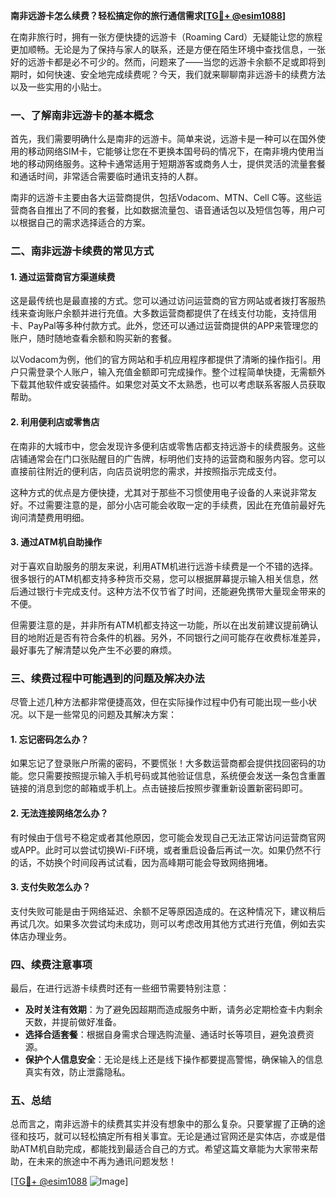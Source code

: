 **南非远游卡怎么续费？轻松搞定你的旅行通信需求[[TG💪+ @esim1088](https://t.me/s/esim1088)]**

在南非旅行时，拥有一张方便快捷的远游卡（Roaming Card）无疑能让您的旅程更加顺畅。无论是为了保持与家人的联系，还是方便在陌生环境中查找信息，一张好的远游卡都是必不可少的。然而，问题来了——当您的远游卡余额不足或即将到期时，如何快速、安全地完成续费呢？今天，我们就来聊聊南非远游卡的续费方法以及一些实用的小贴士。

### 一、了解南非远游卡的基本概念

首先，我们需要明确什么是南非的远游卡。简单来说，远游卡是一种可以在国外使用的移动网络SIM卡，它能够让您在不更换本国号码的情况下，在南非境内使用当地的移动网络服务。这种卡通常适用于短期游客或商务人士，提供灵活的流量套餐和通话时间，非常适合需要临时通讯支持的人群。

南非的远游卡主要由各大运营商提供，包括Vodacom、MTN、Cell C等。这些运营商各自推出了不同的套餐，比如数据流量包、语音通话包以及短信包等，用户可以根据自己的需求选择适合的方案。

### 二、南非远游卡续费的常见方式

#### 1. **通过运营商官方渠道续费**

这是最传统也是最直接的方式。您可以通过访问运营商的官方网站或者拨打客服热线来查询账户余额并进行充值。大多数运营商都提供了在线支付功能，支持信用卡、PayPal等多种付款方式。此外，您还可以通过运营商提供的APP来管理您的账户，随时随地查看余额和购买新的套餐。

以Vodacom为例，他们的官方网站和手机应用程序都提供了清晰的操作指引。用户只需登录个人账户，输入充值金额即可完成操作。整个过程简单快捷，无需额外下载其他软件或安装插件。如果您对英文不太熟悉，也可以考虑联系客服人员获取帮助。

#### 2. **利用便利店或零售店**

在南非的大城市中，您会发现许多便利店或零售店都支持远游卡的续费服务。这些店铺通常会在门口张贴醒目的广告牌，标明他们支持的运营商和服务内容。您可以直接前往附近的便利店，向店员说明您的需求，并按照指示完成支付。

这种方式的优点是方便快捷，尤其对于那些不习惯使用电子设备的人来说非常友好。不过需要注意的是，部分小店可能会收取一定的手续费，因此在充值前最好先询问清楚费用明细。

#### 3. **通过ATM机自助操作**

对于喜欢自助服务的朋友来说，利用ATM机进行远游卡续费是一个不错的选择。很多银行的ATM机都支持多种货币交易，您可以根据屏幕提示输入相关信息，然后通过银行卡完成支付。这种方法不仅节省了时间，还能避免携带大量现金带来的不便。

但需要注意的是，并非所有ATM机都支持这一功能，所以在出发前建议提前确认目的地附近是否有符合条件的机器。另外，不同银行之间可能存在收费标准差异，最好事先了解清楚以免产生不必要的麻烦。

### 三、续费过程中可能遇到的问题及解决办法

尽管上述几种方法都非常便捷高效，但在实际操作过程中仍有可能出现一些小状况。以下是一些常见的问题及其解决方案：

#### 1. **忘记密码怎么办？**
如果忘记了登录账户所需的密码，不要慌张！大多数运营商都会提供找回密码的功能。您只需要按照提示输入手机号码或其他验证信息，系统便会发送一条包含重置链接的消息到您的邮箱或手机上。点击链接后按照步骤重新设置新密码即可。

#### 2. **无法连接网络怎么办？**
有时候由于信号不稳定或者其他原因，您可能会发现自己无法正常访问运营商官网或APP。此时可以尝试切换Wi-Fi环境，或者重启设备后再试一次。如果仍然不行的话，不妨换个时间段再试试看，因为高峰期可能会导致网络拥堵。

#### 3. **支付失败怎么办？**
支付失败可能是由于网络延迟、余额不足等原因造成的。在这种情况下，建议稍后再试几次。如果多次尝试均未成功，则可以考虑改用其他方式进行充值，例如去实体店办理业务。

### 四、续费注意事项

最后，在进行远游卡续费时还有一些细节需要特别注意：

- **及时关注有效期**：为了避免因超期而造成服务中断，请务必定期检查卡内剩余天数，并提前做好准备。
- **选择合适套餐**：根据自身需求合理选购流量、通话时长等项目，避免浪费资源。
- **保护个人信息安全**：无论是线上还是线下操作都要提高警惕，确保输入的信息真实有效，防止泄露隐私。

### 五、总结

总而言之，南非远游卡的续费其实并没有想象中的那么复杂。只要掌握了正确的途径和技巧，就可以轻松搞定所有相关事宜。无论是通过官网还是实体店，亦或是借助ATM机自助完成，都能找到最适合自己的方式。希望这篇文章能为大家带来帮助，在未来的旅途中不再为通讯问题发愁！

[[TG💪+ @esim1088](https://t.me/s/esim1088) ![Image](https://i.postimg.cc/4NQfJmqS/Snipaste-2025-05-13-00-14-12.png)]